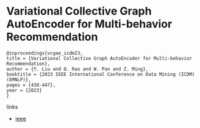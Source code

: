 # Variational Collective Graph AutoEncoder for Multi-behavior Recommendation

```
@inproceedings{vcgae_icdm23,
title = {Variational Collective Graph AutoEncoder for Multi-behavior Recommendation},
author = {Y. Liu and Q. Rao and W. Pan and Z. Ming},
booktitle = {2023 IEEE International Conference on Data Mining (ICDM) (EMNLP)},
pages = {438-447},
year = {2023}
}
```

links
- [ieee](https://doi.org/10.1109/ICDM58522.2023.00053)
